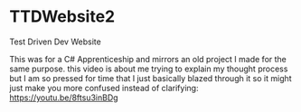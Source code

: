# TTDWebsite2
 Test Driven Dev Website

This was for a C# Apprenticeship and mirrors an old project I made for the same purpose.
this video is about me trying to explain my thought process but I am so pressed for time that I just basically blazed through it so it might just make you more confused instead of clarifying:
https://youtu.be/8ftsu3inBDg
